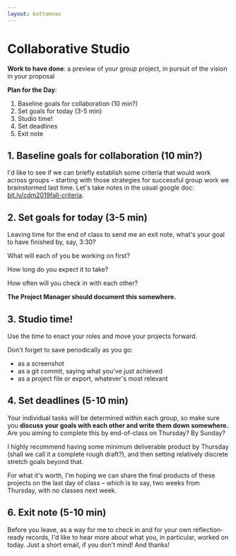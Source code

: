 ```yaml
---
layout: bottomnav
---
```


# Collaborative Studio

**Work to have done**: a preview of your group project, in pursuit of the vision in your proposal

**Plan for the Day**:

1. Baseline goals for collaboration (10 min?)
2. Set goals for today (3-5 min)
3. Studio time!
4. Set deadlines
5. Exit note

## 1. Baseline goals for collaboration (10 min?)

I'd like to see if we can briefly establish some criteria that would work across groups – starting with those strategies for successful group work we brainstormed last time. Let's take notes in the usual google doc: [bit.ly/cdm2019fall-criteria](https://docs.google.com/document/d/1NcXvQsBNPaumL6h_7ghKLJbQxPe_ALCiFMtPgaQI0Zk/edit#heading=h.kxpc4jsbvq0i).

<!-- My proposed starting points:
For a minimum grade of B, all projects for this unit must…
* Record somewhere the roles and/or tasks performed by each member of the group
* Document planning strategies from early notes / sketches to revised versions
* Include reflections that honestly celebrate group members’ strengths and contributions
* Collectively include more than one mode of composition (e.g. text, sound, image, code, etc)
-->

## 2. Set goals for today (3-5 min)

Leaving time for the end of class to send me an exit note, what's your goal to have finished by, say, 3:30?

What will each of you be working on first?

How long do you expect it to take?

How often will you check in with each other?

<strong>The Project Manager should document this somewhere.</strong>

## 3. Studio time!

Use the time to enact your roles and move your projects forward.

<div class="alert alert-warning">
Don't forget to save periodically as you go:
 <ul>
   <li>as a screenshot</li>
   <li>as a git commit, saying what you've just achieved</li>
   <li>as a project file or export, whatever's most relevant</li>
 </ul>
</div>

## 4. Set deadlines (5-10 min)

Your individual tasks will be determined within each group, so make sure you <strong>discuss your goals with each other and write them down somewhere.</strong> Are you aiming to complete this by end-of-class on Thursday? By Sunday?

<div class="alert alert-info">
I highly recommend having some minimum deliverable product by Thursday (shall we call it a complete rough draft?), and then setting relatively discrete stretch goals beyond that.
</div>

For what it's worth, I'm hoping we can share the final products of these projects on the last day of class – which is to say, two weeks from Thursday, with no classes next week.

## 6. Exit note (5-10 min)

Before you leave, as a way for me to check in and for your own reflection-ready records, I'd like to hear more about what you, in particular, worked on today. Just a short email, if you don't mind! And thanks!
